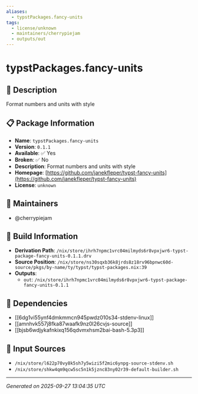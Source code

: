```yaml
---
aliases:
  - typstPackages.fancy-units
tags:
  - license/unknown
  - maintainers/cherrypiejam
  - outputs/out
---
```


# typstPackages.fancy-units

## 📝 Description

Format numbers and units with style

## 📋 Package Information

- **Name**: `typstPackages.fancy-units`
- **Version**: `0.1.1`
- **Available**: ✅ Yes
- **Broken**: ✅ No
- **Description**: Format numbers and units with style
- **Homepage**: [https://github.com/janekfleper/typst-fancy-units](https://github.com/janekfleper/typst-fancy-units)
- **License**: `unknown`
## 👥 Maintainers

- @cherrypiejam


## 🔧 Build Information

- **Derivation Path**: `/nix/store/ihrh7npmc1vrc04milmyds6r8vpxjwr6-typst-package-fancy-units-0.1.1.drv`
- **Source Position**: `/nix/store/ns30sqxb36k8jrds8z18rv96bpnwc60d-source/pkgs/by-name/ty/typst/typst-packages.nix:39`
- **Outputs**:
  - `out`:  `/nix/store/ihrh7npmc1vrc04milmyds6r8vpxjwr6-typst-package-fancy-units-0.1.1`

## 🔗 Dependencies

- [[6dg1vi55ynf4dmkmmcn945pwdz010s34-stdenv-linux]]
- [[amnhvk557j8fka87waafk9nz0l26cvjs-source]]
- [[bjsb6wdjykafnkixq156qdvmxhsm2bai-bash-5.3p3]]

## 📁 Input Sources

- `/nix/store/l622p70vy8k5sh7y5wizi5f2mic6ynpg-source-stdenv.sh`
- `/nix/store/shkw4qm9qcw5sc5n1k5jznc83ny02r39-default-builder.sh`

---
*Generated on 2025-09-27 13:04:35 UTC*
